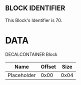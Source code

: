 ## BLOCK IDENTIFIER
This Block's Identifier is 70.
# DATA
DECALCONTAINER Block

| Name | Offset | Size |
|--------|---------|------
| Placeholder | 0x00 | 0x04 |
